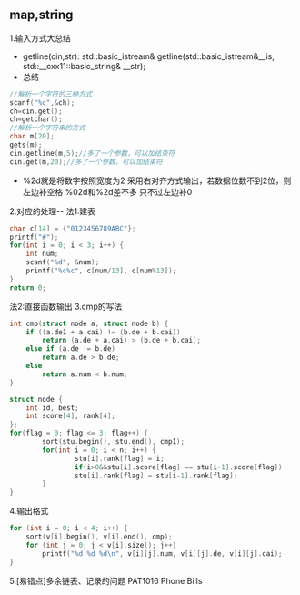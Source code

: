 ## map,string
1.输入方式大总结
- getline(cin,str):
std::basic_istream& getline(std::basic_istream&__is, std::__cxx11::basic_string& __str);
- 总结
```cpp
//解析一个字符的三种方式
scanf("%c",&ch);
ch=cin.get();
ch=getchar();
//解析一个字符串的方式
char m[20];
gets(m);     
cin.getline(m,5);//多了一个参数，可以加结束符
cin.get(m,20);//多了一个参数，可以加结束符
```
- %2d就是将数字按照宽度为2 采用右对齐方式输出，若数据位数不到2位，则左边补空格
%02d和%2d差不多 只不过左边补0

2.对应的处理--
法1:建表
```cpp
char c[14] = {"0123456789ABC"};
printf("#");
for(int i = 0; i < 3; i++) {
    int num;
    scanf("%d", &num);
    printf("%c%c", c[num/13], c[num%13]);
}
return 0;
```
法2:直接函数输出
3.cmp的写法
```cpp
int cmp(struct node a, struct node b) {
	if ((a.de1 + a.cai) != (b.de + b.cai))        
        return (a.de + a.cai) > (b.de + b.cai);
	else if (a.de != b.de)       
        return a.de > b.de;
	else       
        return a.num < b.num;
}
```
```cpp
struct node {
	int id, best;
	int score[4], rank[4];
};
for(flag = 0; flag <= 3; flag++) {
        sort(stu.begin(), stu.end(), cmp1);
        for(int i = 0; i < n; i++) {
                stu[i].rank[flag] = i;
                if(i>0&&stu[i].score[flag] == stu[i-1].score[flag])                
                stu[i].rank[flag] = stu[i-1].rank[flag];
        }
}
```
4.输出格式
```cpp
for (int i = 0; i < 4; i++) {
	sort(v[i].begin(), v[i].end(), cmp);
	for (int j = 0; j < v[i].size(); j++)
		printf("%d %d %d\n", v[i][j].num, v[i][j].de, v[i][j].cai);
}
```
5.[易错点]多余链表、记录的问题
PAT1016 Phone Bills